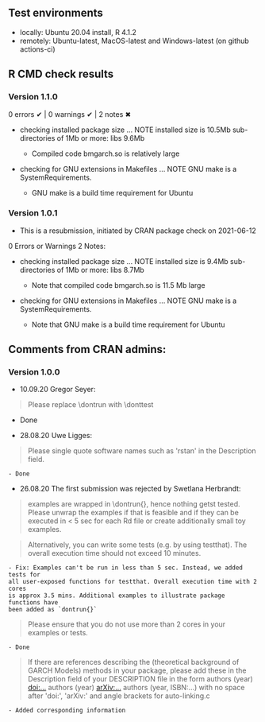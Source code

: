 ## Test environments
* locally: Ubuntu 20.04 install, R 4.1.2
* remotely: Ubuntu-latest, MacOS-latest and Windows-latest (on github actions-ci)

  
## R CMD check results

### Version 1.1.0
0 errors ✔ | 0 warnings ✔ | 2 notes ✖

* checking installed package size ... NOTE
    installed size is 10.5Mb
    sub-directories of 1Mb or more:
      libs   9.6Mb

  - Compiled code bmgarch.so is relatively large

* checking for GNU extensions in Makefiles ... NOTE
  GNU make is a SystemRequirements.
  
  - GNU make is a build time requirement for Ubuntu


### Version 1.0.1
* This is a resubmission, initiated by CRAN package check on 2021-06-12

0 Errors or Warnings
2 Notes:

* checking installed package size ... NOTE
    installed size is  9.4Mb
    sub-directories of 1Mb or more:
      libs   8.7Mb

  - Note that compiled code bmgarch.so is 11.5 Mb large

* checking for GNU extensions in Makefiles ... NOTE
  GNU make is a SystemRequirements.

  - Note that GNU make is a build time requirement for Ubuntu

## Comments from CRAN admins:


### Version 1.0.0
* 10.09.20 Gregor Seyer: 
> Please replace \dontrun with \donttest
  
  - Done

* 28.08.20 Uwe Ligges: 
> Please single quote software names such as 'rstan' in the Description field.

	- Done


* 26.08.20 The first submission was rejected by Swetlana Herbrandt:

> examples are wrapped in \dontrun{}, hence nothing getst 
> tested. Please unwrap the examples if that is feasible and if they can
> be executed in < 5 sec for each Rd file or create additionally small toy
> examples.

> Alternatively, you can write some tests (e.g. by using testthat). The
> overall execution time should not exceed 10 minutes.

	- Fix: Examples can't be run in less than 5 sec. Instead, we added tests for
	all user-exposed functions for testthat. Overall execution time with 2 cores
	is approx 3.5 mins. Additional examples to illustrate package functions have
	been added as `dontrun{}`

> Please ensure that you do not use more than 2 cores in your examples or
> tests.

	- Done

> If there are references describing the (theoretical background of GARCH
> Models) methods in your package, please add these in the Description
> field of your DESCRIPTION file in the form
> authors (year) <doi:...>
> authors (year) <arXiv:...>
> authors (year, ISBN:...)
> with no space after 'doi:', 'arXiv:' and angle brackets for auto-linking.c

	- Added corresponding information
